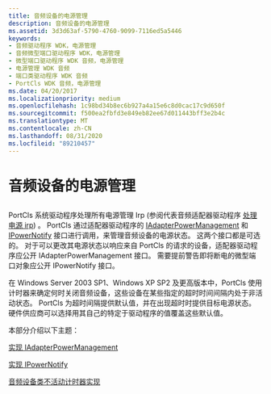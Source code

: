 ```yaml
---
title: 音频设备的电源管理
description: 音频设备的电源管理
ms.assetid: 3d3d63af-5790-4760-9099-7116ed5a5446
keywords:
- 音频驱动程序 WDK，电源管理
- 音频微型端口驱动程序 WDK，电源管理
- 微型端口驱动程序 WDK 音频，电源管理
- 电源管理 WDK 音频
- 端口类驱动程序 WDK 音频
- PortCls WDK 音频，电源管理
ms.date: 04/20/2017
ms.localizationpriority: medium
ms.openlocfilehash: 1c98bd34b8ec6b927a4a15e6c8d0cac17c9d650f
ms.sourcegitcommit: f500ea2fbfd3e849eb82ee67d011443bff3e2b4c
ms.translationtype: MT
ms.contentlocale: zh-CN
ms.lasthandoff: 08/31/2020
ms.locfileid: "89210457"
---
```

# <a name="power-management-for-audio-devices"></a>音频设备的电源管理


## <span id="power_management_for_audio_devices"></span><span id="POWER_MANAGEMENT_FOR_AUDIO_DEVICES"></span>


PortCls 系统驱动程序处理所有电源管理 Irp (参阅代表音频适配器驱动程序 [处理电源 irp](../kernel/handling-power-irps.md)) 。 PortCls 通过适配器驱动程序的 [IAdapterPowerManagement](/windows-hardware/drivers/ddi/portcls/nn-portcls-iadapterpowermanagement) 和 [IPowerNotify](/windows-hardware/drivers/ddi/portcls/nn-portcls-ipowernotify) 接口进行调用，来管理音频设备的电源状态。 这两个接口都是可选的。 对于可以更改其电源状态以响应来自 PortCls 的请求的设备，适配器驱动程序应公开 IAdapterPowerManagement 接口。 需要提前警告即将断电的微型端口对象应公开 IPowerNotify 接口。

在 Windows Server 2003 SP1、Windows XP SP2 及更高版本中，PortCls 使用计时器来确定何时关闭音频设备，这些设备在某些指定的超时时间间隔内处于非活动状态。 PortCls 为超时间隔提供默认值，并在出现超时时提供目标电源状态。 硬件供应商可以选择用其自己的特定于驱动程序的值覆盖这些默认值。

本部分介绍以下主题：

[实现 IAdapterPowerManagement](implementing-iadapterpowermanagement.md)

[实现 IPowerNotify](implementing-ipowernotify.md)

[音频设备类不活动计时器实现](audio-device-class-inactivity-timer-implementation.md)

 

